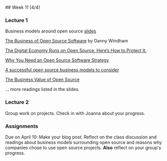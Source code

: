 <div class="week">

<div class="week_heading" markdown="1">
## Week 11 (4/4)
</div>

<div class="column_materials"  markdown="1">

### Lecture 1

Business models around open source [slides](slides/business_models.html)

[The Business of Open Source Software](https://productivity-tools.cioreview.com/cxoinsight/the-business-of-open-source-software-nid-18119-cid-115.html) by Danny Windham

[The Digital Economy Runs on Open Source. Here’s How to Protect It.](https://hbr.org/2021/09/the-digital-economy-runs-on-open-source-heres-how-to-protect-it)

[Why You Need an Open Source Software Strategy](https://www.bcg.com/publications/2021/open-source-software-strategy-benefits)

[4 successful open source business models to consider](https://opensource.com/article/17/12/open-source-business-models)

[The Business Value of Open Source ](https://wso2.com/whitepapers/the-business-value-of-open-source/)

... more readings listed in the slides.


### Lecture 2

Group work on projects. Check in with Joanna about your progress.


</div>

<div class="column_assign"  markdown="1">

### Assignments

Due on April 10: Make your blog post. Reflect on the class discussion and readings about
business models surrounding open source and reasons why companies chose to use
open source projects. __Also__ reflect on your group's progress. 

</div>
</div>
